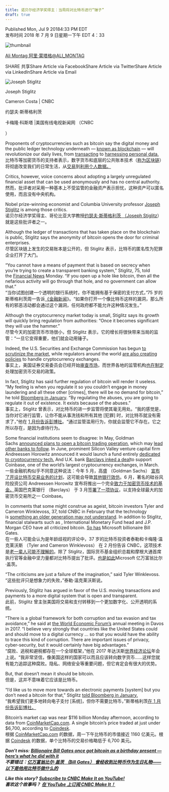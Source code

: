```yaml
---
title: 诺贝尔经济学奖得主：当局将对比特币进行“锤子”
draft: true
---
```

Published Mon, Jul 9 20184:33 PM EDT  
发布时间 2018 年 7 月 9 日星期一下午 EDT 4：33

![thumbnail](https://image.cnbcfm.com/api/v1/image/104783716-20171011-1390-2481.jpg?v=1508434005&w=60&h=60&ffmt=webp)

[Ali Montag 阿里·蒙塔格](https://www.cnbc.com/ali-montag/)[@ALI_MONTAG](https://twitter.com/Ali_Montag)

SHARE 共享Share Article via FacebookShare Article via TwitterShare Article via LinkedInShare Article via Email

![Joseph Stiglitz](https://image.cnbcfm.com/api/v1/image/104864697-IMG_8383.JPG?v=1511880305&w=1858&h=1045&vtcrop=y)

Joseph Stiglitz

Cameron Costa | CNBC

  

约瑟夫·斯蒂格利茨

卡梅隆·科斯塔 |美国有线电视新闻网 （CNBC

）

Proponents of cryptocurrencies such as bitcoin say the digital money and the public ledger technology underneath — [known as blockchain](https://www.cnbc.com/2018/06/18/blockchain-what-is-it-and-how-does-it-work.html) — will revolutionize our daily lives, from [transacting](https://www.cnbc.com/2018/05/15/now-you-can-pay-for-natural-personal-care-products-using-bitcoin.html) to [harnessing personal data.](https://www.cnbc.com/2018/03/21/facebooks-pain-could-be-blockchains-gain-analyst.html)  
比特币等加密货币的支持者表示，数字货币和底层的公共账本技术（[称为区块链](https://www.cnbc.com/2018/06/18/blockchain-what-is-it-and-how-does-it-work.html)）将彻底改变我们的日常生活，从[交易](https://www.cnbc.com/2018/05/15/now-you-can-pay-for-natural-personal-care-products-using-bitcoin.html)到[利用个人数据。](https://www.cnbc.com/2018/03/21/facebooks-pain-could-be-blockchains-gain-analyst.html)

Critics, however, voice concerns about adopting a largely unregulated financial asset that can be used anonymously and has no central authority.   
然而，批评者对采用一种基本上不受监管的金融资产表示担忧，这种资产可以匿名使用，而且没有中央机构。

Nobel prize-winning economist and Columbia University professor [Joseph Stiglitz](https://www8.gsb.columbia.edu/faculty/jstiglitz/bio) is among those critics.   
诺贝尔经济学奖得主、哥伦比亚大学教授[约瑟夫·斯蒂格利茨 （Joseph Stiglitz](https://www8.gsb.columbia.edu/faculty/jstiglitz/bio)） 就是这些批评者之一。

Although the ledger of transactions that has taken place on the blockchain is public, Stiglitz says the anonymity of bitcoin opens the door for criminal enterprises.  
尽管区块链上发生的交易账本是公开的，但 Stiglitz 表示，比特币的匿名性为犯罪企业打开了大门。

“You cannot have a means of payment that is based on secrecy when you’re trying to create a transparent banking system,” Stiglitz, 75, told the [Financial News](https://www.fnlondon.com/articles/stiglitz-roubini-and-rogoff-lead-joint-attack-on-bitcoin-20180709) Monday. “If you open up a hole like bitcoin, then all the nefarious activity will go through that hole, and no government can allow that.”  
“当你试图创建一个透明的银行系统时，你不能拥有基于保密的支付方式，”75 岁的斯蒂格利茨周一告诉[《金融新闻](https://www.fnlondon.com/articles/stiglitz-roubini-and-rogoff-lead-joint-attack-on-bitcoin-20180709)》。“如果你打开一个像比特币这样的漏洞，那么所有的邪恶活动都会通过这个漏洞，任何政府都不能允许这种情况发生。”

Although the cryptocurrency market today is small, Stiglitz says its growth will quickly bring regulation from authorities: “Once it becomes significant they will use the hammer.”  
尽管今天的加密货币市场很小，但 Stiglitz 表示，它的增长将很快带来当局的监管：“一旦它变得重要，他们就会动用锤子。

Indeed, the U.S. Securities and Exchange Commission has begun [to scrutinize the market](https://www.cnbc.com/2018/06/14/bitcoin-and-ethereum-are-not-securities-but-some-cryptocurrencies-may-be-sec-official-says.html), while regulators around the world [are also creating policies](https://www.cnbc.com/2018/03/27/a-complete-guide-to-cyprocurrency-regulations-around-the-world.html) to handle cryptocurrency exchanges.  
事实上，美国证券交易委员会已经开始[审查市场](https://www.cnbc.com/2018/06/14/bitcoin-and-ethereum-are-not-securities-but-some-cryptocurrencies-may-be-sec-official-says.html)，而世界各地的监管机构[也在制定](https://www.cnbc.com/2018/03/27/a-complete-guide-to-cyprocurrency-regulations-around-the-world.html)处理加密货币交易的政策。

In fact, Stiglitz has said further regulation of bitcoin will render it useless. “My feeling is when you regulate it so you couldn’t engage in money laundering and all these other [crimes], there will be no demand for bitcoin,” he told [Bloomberg in January](https://www.bloomberg.com/news/videos/2018-01-23/stiglitz-tariffs-are-bad-for-the-global-economy-u-s-jobs-video). “By regulating the abuses, you are going to regulate it out of existence. It exists because of the abuses.”  
事实上，Stiglitz 曾表示，对比特币的进一步监管将使其毫无用处。“我的感觉是，当你对它进行监管，让你不能从事洗钱和所有其他 [犯罪] 时，对比特币就没有需求了，”他在 [1 月份告诉彭博社](https://www.bloomberg.com/news/videos/2018-01-23/stiglitz-tariffs-are-bad-for-the-global-economy-u-s-jobs-video)。“通过监管滥用行为，你就会监管它不存在。它之所以存在，是因为虐待行为。

Some financial institutions seem to disagree: In May, Goldman Sachs [announced plans to open a bitcoin trading operation](https://www.nytimes.com/2018/05/02/technology/bitcoin-goldman-sachs.html), which may [lead other banks to follow](https://www.cnbc.com/2018/05/04/goldman-sets-new-norm-for-bitcoin-on-wall-street-venture-capitalist.html). In June, prominent Silicon Valley venture capital firm Andreessen Horowitz announced it would launch a fund entirely [dedicated to cryptocurrency tech.](https://www.cnbc.com/2018/06/25/leading-venture-capital-firm-andreessen-horowitz-raises-its-first-dedi.html) And U.K. bank [Barclays inked a deal](https://www.cnbc.com/2018/03/14/coinbase-cryptocurrency-exchange-opens-bank-account-with-barclays-in-uk.html)to support Coinbase, one of the world’s largest cryptocurrency exchanges, in March.  
一些金融机构似乎不同意这种说法：今年 5 月，高盛 （Goldman Sachs） [宣布了开设比特币交易业务的计划](https://www.nytimes.com/2018/05/02/technology/bitcoin-goldman-sachs.html)，这可能会导致[其他银行效仿](https://www.cnbc.com/2018/05/04/goldman-sets-new-norm-for-bitcoin-on-wall-street-venture-capitalist.html)。6 月，著名的硅谷风险投资公司 Andreessen Horowitz 宣布将推出一个完全[致力于加密货币技术的基金。](https://www.cnbc.com/2018/06/25/leading-venture-capital-firm-andreessen-horowitz-raises-its-first-dedi.html)英国巴克莱银行 （Barclays） 于 3 月[签署了一项协议](https://www.cnbc.com/2018/03/14/coinbase-cryptocurrency-exchange-opens-bank-account-with-barclays-in-uk.html)，以支持全球最大的加密货币交易所之一 Coinbase。

In comments that some might construe as ageist, bitcoin investors Tyler and Cameron Winklevoss, 37, told CNBC in February that the technology is [something an older generation may not understand](https://www.cnbc.com/2018/02/08/winklevoss-twins-take-dig-at-80-year-old-cryptocurrency-critics.html). In addition to Stiglitz, financial stalwarts such as , International Monetary Fund head and J.P. Morgan CEO have all criticized bitcoin. [So has](https://www.cnbc.com/2018/05/08/what-happened-when-bill-gates-got-bitcoin-as-a-birthday-present.html) Microsoft billionaire Bill Gates.  
在一些人可能会认为是年龄歧视的评论中，37 岁的比特币投资者泰勒和卡梅隆·温克莱沃斯 （Tyler and Cameron Winklevoss） 在 2 月份告诉 CNBC，这项技术是[老一辈人可能不理解的](https://www.cnbc.com/2018/02/08/winklevoss-twins-take-dig-at-80-year-old-cryptocurrency-critics.html)。除了 Stiglitz，国际货币基金组织总裁和摩根大通首席执行官等金融中坚力量都对比特币提出了批评。[也是如此](https://www.cnbc.com/2018/05/08/what-happened-when-bill-gates-got-bitcoin-as-a-birthday-present.html)Microsoft 亿万富翁比尔·盖茨。

“The criticisms are just a failure of the imagination,” said Tyler Winklevoss.  
“这些批评只是想象力的失败，”泰勒·温克莱沃斯说。

Previously, Stiglitz has argued in favor of the U.S. moving transactions and payments to a more digital system that is open and transparent.  
此前，Stiglitz 曾主张美国将交易和支付转移到一个更加数字化、公开透明的系统。

“There is a global framework for both corruption and tax evasion and tax avoidance,” he said at [the World Economic Forum’s](https://www.weforum.org/agenda/2017/01/the-us-should-get-rid-of-cash-and-become-a-digital-economy-says-this-nobel-laureate-economist) annual meeting in Davos in 2017. “I believe very strongly that countries like the United States could and should move to a digital currency ... so that you would have the ability to trace this kind of corruption. There are important issues of privacy, cyber-security, but it would certainly have big advantages.”  
“腐败、逃税和避税都存在一个全球框架，”他在 2017 年达沃斯[世界经济论坛](https://www.weforum.org/agenda/2017/01/the-us-should-get-rid-of-cash-and-become-a-digital-economy-says-this-nobel-laureate-economist)年会上说。“我非常坚信，像美国这样的国家可以而且应该转向数字货币......这样您就有能力追踪这种腐败。隐私、网络安全等重要问题，但它肯定会有很大的优势。

But, that doesn’t mean it should be bitcoin.  
但是，这并不意味着它应该是比特币。

“I’d like us to move more towards an electronic payments [system] but you don’t need a bitcoin for that,” Stiglitz [told Bloomberg in January.](https://www.bloomberg.com/news/videos/2018-01-23/stiglitz-tariffs-are-bad-for-the-global-economy-u-s-jobs-video)  
“我希望我们更多地转向电子支付 [系统]，但你不需要比特币，”斯蒂格利茨[在 1 月份告诉彭博社。](https://www.bloomberg.com/news/videos/2018-01-23/stiglitz-tariffs-are-bad-for-the-global-economy-u-s-jobs-video)

Bitcoin’s market cap was near $116 billion Monday afternoon, according to data from [CoinMarketCap.com](https://coinmarketcap.com/coins/). A single bitcoin’s price traded at just under $6,700, according to [Coindesk](https://www.coindesk.com/price/).  
根据 [CoinMarketCap.com](https://coinmarketcap.com/coins/) 的数据，周一下午比特币的市值接近 1160 亿美元。根据 [Coindesk](https://www.coindesk.com/price/) 的数据，单个比特币的交易价格略低于 6,700 美元。

_**Don’t miss:**_ [_**Billionaire Bill Gates once got bitcoin as a birthday present — here’s what he did with it**_](https://www.cnbc.com/2018/05/08/what-happened-when-bill-gates-got-bitcoin-as-a-birthday-present.html)  
_**不要错过：**_[_**亿万富翁比尔·盖茨 （Bill Gates） 曾经收到比特币作为生日礼物——以下是他用比特币做什么的**_](https://www.cnbc.com/2018/05/08/what-happened-when-bill-gates-got-bitcoin-as-a-birthday-present.html)

_**Like this story?**_ [_**Subscribe to CNBC Make It on YouTube!**_](https://www.youtube.com/c/CNBCMakeIt?sub_confirmation=1)  
_**喜欢这个故事吗？**_ [_**在 YouTube 上订阅 CNBC Make It！**_](https://www.youtube.com/c/CNBCMakeIt?sub_confirmation=1)